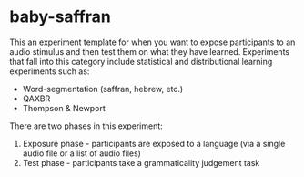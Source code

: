 # baby-saffran

This an experiment template for when you want to expose participants to an
audio stimulus and then test them on what they have learned.  Experiments that
fall into this category include statistical and distributional learning
experiments such as:

- Word-segmentation (saffran, hebrew, etc.)
- QAXBR
- Thompson & Newport


There are two phases in this experiment:
1. Exposure phase - participants are exposed to a language (via a single audio file or
  a list of audio files)
2. Test phase - participants take a grammaticality judgement task
